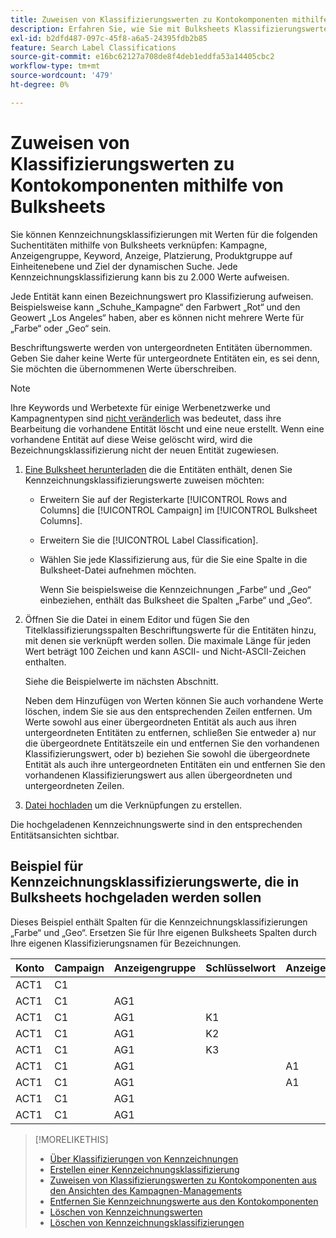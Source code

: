 ```yaml
---
title: Zuweisen von Klassifizierungswerten zu Kontokomponenten mithilfe von Bulksheets
description: Erfahren Sie, wie Sie mit Bulksheets Klassifizierungswerte zu Kontokomponenten zuweisen können.
exl-id: b2dfd487-097c-45f8-a6a5-24395fdb2b85
feature: Search Label Classifications
source-git-commit: e16bc62127a708de8f4deb1eddfa53a14405cbc2
workflow-type: tm+mt
source-wordcount: '479'
ht-degree: 0%

---
```


# Zuweisen von Klassifizierungswerten zu Kontokomponenten mithilfe von Bulksheets

Sie können Kennzeichnungsklassifizierungen mit Werten für die folgenden Suchentitäten mithilfe von Bulksheets verknüpfen: Kampagne, Anzeigengruppe, Keyword, Anzeige, Platzierung, Produktgruppe auf Einheitenebene und Ziel der dynamischen Suche. Jede Kennzeichnungsklassifizierung kann bis zu 2.000 Werte aufweisen.

Jede Entität kann einen Bezeichnungswert pro Klassifizierung aufweisen. Beispielsweise kann „Schuhe_Kampagne“ den Farbwert „Rot“ und den Geowert „Los Angeles“ haben, aber es können nicht mehrere Werte für „Farbe“ oder „Geo“ sein.

Beschriftungswerte werden von untergeordneten Entitäten übernommen. Geben Sie daher keine Werte für untergeordnete Entitäten ein, es sei denn, Sie möchten die übernommenen Werte überschreiben.

>[!NOTE]
>
>Ihre Keywords und Werbetexte für einige Werbenetzwerke und Kampagnentypen sind [nicht veränderlich](/help/search-social-commerce/campaign-management/faqs-campaigns.md) was bedeutet, dass ihre Bearbeitung die vorhandene Entität löscht und eine neue erstellt. Wenn eine vorhandene Entität auf diese Weise gelöscht wird, wird die Bezeichnungsklassifizierung nicht der neuen Entität zugewiesen.

1. [Eine Bulksheet herunterladen](/help/search-social-commerce/campaign-management/bulksheets/bulksheet-download.md) die die Entitäten enthält, denen Sie Kennzeichnungsklassifizierungswerte zuweisen möchten:

   * Erweitern Sie auf der Registerkarte [!UICONTROL Rows and Columns] die [!UICONTROL Campaign] im [!UICONTROL Bulksheet Columns].

   * Erweitern Sie die [!UICONTROL Label Classification].

   * Wählen Sie jede Klassifizierung aus, für die Sie eine Spalte in die Bulksheet-Datei aufnehmen möchten.

     Wenn Sie beispielsweise die Kennzeichnungen „Farbe“ und „Geo“ einbeziehen, enthält das Bulksheet die Spalten „Farbe“ und „Geo“.

1. Öffnen Sie die Datei in einem Editor und fügen Sie den Titelklassifizierungsspalten Beschriftungswerte für die Entitäten hinzu, mit denen sie verknüpft werden sollen. Die maximale Länge für jeden Wert beträgt 100 Zeichen und kann ASCII- und Nicht-ASCII-Zeichen enthalten.

   Siehe die Beispielwerte im nächsten Abschnitt.

   Neben dem Hinzufügen von Werten können Sie auch vorhandene Werte löschen, indem Sie sie aus den entsprechenden Zeilen entfernen. Um Werte sowohl aus einer übergeordneten Entität als auch aus ihren untergeordneten Entitäten zu entfernen, schließen Sie entweder a) nur die übergeordnete Entitätszeile ein und entfernen Sie den vorhandenen Klassifizierungswert, oder b) beziehen Sie sowohl die übergeordnete Entität als auch ihre untergeordneten Entitäten ein und entfernen Sie den vorhandenen Klassifizierungswert aus allen übergeordneten und untergeordneten Zeilen.

1. [Datei hochladen](/help/search-social-commerce/campaign-management/bulksheets/bulksheet-upload.md) um die Verknüpfungen zu erstellen.

Die hochgeladenen Kennzeichnungswerte sind in den entsprechenden Entitätsansichten sichtbar.

## Beispiel für Kennzeichnungsklassifizierungswerte, die in Bulksheets hochgeladen werden sollen

Dieses Beispiel enthält Spalten für die Kennzeichnungsklassifizierungen „Farbe“ und „Geo“. Ersetzen Sie für Ihre eigenen Bulksheets Spalten durch Ihre eigenen Klassifizierungsnamen für Bezeichnungen.

| Konto | Campaign | Anzeigengruppe | Schlüsselwort | Anzeige | Platzierung | Bezeichnungen | Farbe | Geo |
|---|---|---|---|---|---|---|---|---|
| ACT1 | C1 | | | | | | Grün | |
| ACT1 | C1 | AG1 | | | | | | |
| ACT1 | C1 | AG1 | K1 | | | | | UK |
| ACT1 | C1 | AG1 | K2 | | | | Rot | AU |
| ACT1 | C1 | AG1 | K3 | | | | Blau | DE |
| ACT1 | C1 | AG1 | | A1 | | | | |
| ACT1 | C1 | AG1 | | A1 | | | Rot | |
| ACT1 | C1 | AG1 | | | P1 | | Rot | AU |
| ACT1 | C1 | AG1 | | | P2 | | Blau | DE |

>[!MORELIKETHIS]
>
>* [Über Klassifizierungen von Kennzeichnungen](classification-about.md)
>* [Erstellen einer Kennzeichnungsklassifizierung](classification-create.md)
>* [Zuweisen von Klassifizierungswerten zu Kontokomponenten aus den Ansichten des Kampagnen-Managements](classification-values-assign-campaign-management.md)
>* [Entfernen Sie Kennzeichnungswerte aus den Kontokomponenten](classification-values-remove.md)
>* [Löschen von Kennzeichnungswerten](classification-values-delete.md)
>* [Löschen von Kennzeichnungsklassifizierungen](classification-delete.md)
